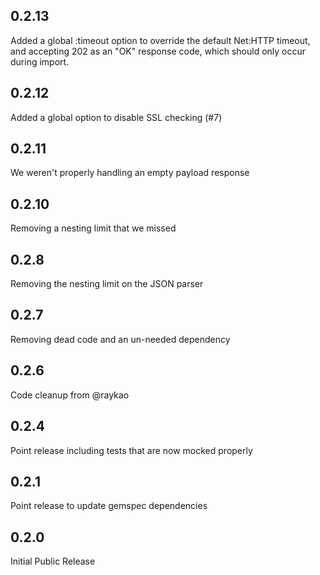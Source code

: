 0.2.13
------
Added a global :timeout option to override the default Net:HTTP timeout, and accepting 202 as an "OK" response code, which should only occur during import.

0.2.12
------
Added a global option to disable SSL checking (#7)

0.2.11
------
We weren't properly handling an empty payload response

0.2.10
------
Removing a nesting limit that we missed

0.2.8
-----
Removing the nesting limit on the JSON parser

0.2.7
-----
Removing dead code and an un-needed dependency

0.2.6
-----
Code cleanup from @raykao

0.2.4
-----
Point release including tests that are now mocked properly

0.2.1
-----
Point release to update gemspec dependencies

0.2.0
-----
Initial Public Release

